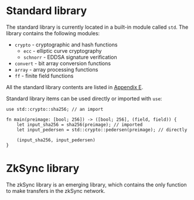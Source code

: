 # Standard library

The standard library is currently located in a built-in module called `std`.
The library contains the following modules:
- `crypto` - cryptographic and hash functions
    - `ecc` - elliptic curve cryptography
    - `schnorr` - EDDSA signature verification
- `convert` - bit array conversion functions
- `array` - array processing functions
- `ff` - finite field functions

All the standard library contents are listed in [Appendix E](../appendix/E-standard-library.md).

Standard library items can be used directly or imported with `use`:

```rust,no_run,noplaypen
use std::crypto::sha256; // an import

fn main(preimage: [bool; 256]) -> ([bool; 256], (field, field)) {
    let input_sha256 = sha256(preimage); // imported
    let input_pedersen = std::crypto::pedersen(preimage); // directly

    (input_sha256, input_pedersen)
}
```

# ZkSync library

The zkSync library is an emerging library, which contains the only function to
make transfers in the zkSync network.

```rust,no_run,noplaypen

```
